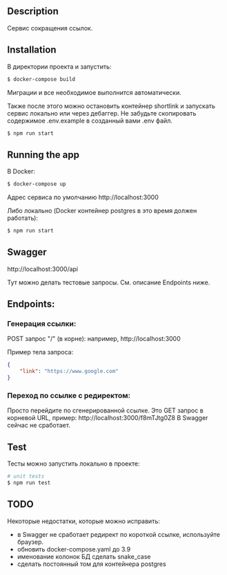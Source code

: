 
## Description

Сервис сокращения ссылок.

## Installation

В директории проекта и запустить:
```bash
$ docker-compose build
```

Миграции и все необходимое выполнится автоматически.

Также после этого можно остановить контейнер shortlink и запускать сервис локально 
или через дебаггер.
Не забудьте скопировать содержимое .env.example в созданный вами .env файл.
```bash
$ npm run start
```

## Running the app

В Docker:
```bash
$ docker-compose up
```

Адрес сервиса по умолчанию http://localhost:3000

Либо локально (Docker контейнер postgres в это время должен работать):
```bash
$ npm run start
```

## Swagger
http://localhost:3000/api

Тут можно делать тестовые запросы. См. описание Endpoints ниже.

## Endpoints:
### Генерация ссылки:
POST запрос "/" (в корне):
например, http://localhost:3000

Пример тела запроса:
```json
{
    "link": "https://www.google.com"
}
```

### Переход по ссылке с редиректом:
Просто перейдите по сгенерированной ссылке.
Это GET запрос в корневой URL, пример:
http://localhost:3000/f8mTJtg0Z8
В Swagger сейчас не сработает.

## Test

Тесты можно запустить локально в проекте:
```bash
# unit tests
$ npm run test
```


## TODO 
Некоторые недостатки, которые можно исправить:

- в Swagger не сработает редирект по короткой ссылке, используйте браузер.
- обновить docker-compose.yaml до 3.9
- именование колонок БД сделать snake_case
- сделать постоянный том для контейнера postgres

